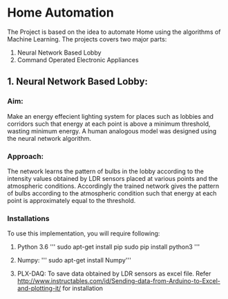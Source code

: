 # Home Automation
The Project is based on the idea to automate Home using the algorithms of Machine Learning. The projects covers two major parts:
1. Neural Network Based Lobby
2. Command Operated Electronic Appliances
## 1. Neural Network Based Lobby:
### Aim:
Make an energy effecient lighting system for places such as lobbies and corridors such that energy at each point is above a minimum threshold, wasting minimum energy. A human analogous model was designed using the neural network algorithm.

### Approach:
The network learns the pattern of bulbs in the lobby according to the intensity values obtained by LDR sensors placed at various points and the atmospheric conditions. Accordingly the trained network gives the pattern of bulbs according to the atmospheric condition such that energy at each point is approximately equal to the threshold.

### Installations 
To use this implementation, you will require following:
1. Python 3.6
''' sudo apt-get install pip
sudo pip install python3
'''
2. Numpy: 
''' sudo apt-get install Numpy'''

3. PLX-DAQ: To save data obtained by LDR sensors as excel file. 
   Refer http://www.instructables.com/id/Sending-data-from-Arduino-to-Excel-and-plotting-it/ for installation
